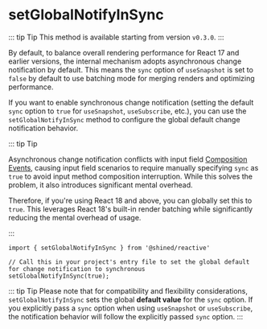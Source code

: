 # setGlobalNotifyInSync

::: tip Tip
This method is available starting from version `v0.3.0`.
:::

By default, to balance overall rendering performance for React 17 and earlier versions, the internal mechanism adopts asynchronous change notification by default. This means the `sync` option of `useSnapshot` is set to `false` by default to use batching mode for merging renders and optimizing performance.

If you want to enable synchronous change notification (setting the default `sync` option to `true` for `useSnapshot`, `useSubscribe`, etc.), you can use the `setGlobalNotifyInSync` method to configure the global default change notification behavior.

::: tip Tip

Asynchronous change notification conflicts with input field [Composition Events](https://developer.mozilla.org/en-US/docs/Web/API/CompositionEvent), causing input field scenarios to require manually specifying `sync` as `true` to avoid input method composition interruption. While this solves the problem, it also introduces significant mental overhead.

Therefore, if you're using React 18 and above, you can globally set this to `true`. This leverages React 18's built-in render batching while significantly reducing the mental overhead of usage.

:::

```tsx
import { setGlobalNotifyInSync } from '@shined/reactive'

// Call this in your project's entry file to set the global default for change notification to synchronous
setGlobalNotifyInSync(true);
```

::: tip Tip
Please note that for compatibility and flexibility considerations, `setGlobalNotifyInSync` sets the global **default value** for the `sync` option. If you explicitly pass a `sync` option when using `useSnapshot` or `useSubscribe`, the notification behavior will follow the explicitly passed `sync` option.
:::
